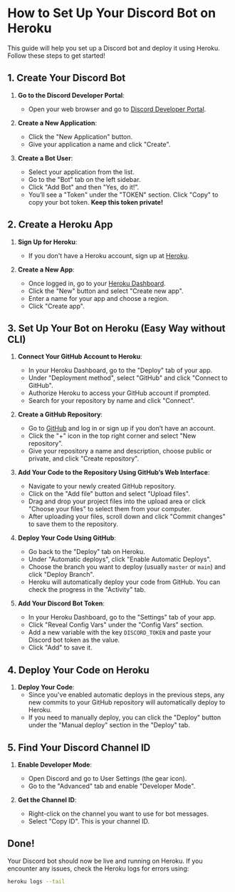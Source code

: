 # How to Set Up Your Discord Bot on Heroku

This guide will help you set up a Discord bot and deploy it using Heroku. Follow these steps to get started!

## 1. Create Your Discord Bot

1. **Go to the Discord Developer Portal**:
   - Open your web browser and go to [Discord Developer Portal](https://discord.com/developers/applications).

2. **Create a New Application**:
   - Click the "New Application" button.
   - Give your application a name and click "Create".

3. **Create a Bot User**:
   - Select your application from the list.
   - Go to the "Bot" tab on the left sidebar.
   - Click "Add Bot" and then "Yes, do it!".
   - You’ll see a "Token" under the "TOKEN" section. Click "Copy" to copy your bot token. **Keep this token private!**

## 2. Create a Heroku App

1. **Sign Up for Heroku**:
   - If you don't have a Heroku account, sign up at [Heroku](https://signup.heroku.com/).

2. **Create a New App**:
   - Once logged in, go to your [Heroku Dashboard](https://dashboard.heroku.com/).
   - Click the "New" button and select "Create new app".
   - Enter a name for your app and choose a region.
   - Click "Create app".

## 3. Set Up Your Bot on Heroku (Easy Way without CLI)

1. **Connect Your GitHub Account to Heroku**:
   - In your Heroku Dashboard, go to the "Deploy" tab of your app.
   - Under "Deployment method", select "GitHub" and click "Connect to GitHub".
   - Authorize Heroku to access your GitHub account if prompted.
   - Search for your repository by name and click "Connect".

2. **Create a GitHub Repository**:
   - Go to [GitHub](https://github.com/) and log in or sign up if you don’t have an account.
   - Click the "+" icon in the top right corner and select "New repository".
   - Give your repository a name and description, choose public or private, and click "Create repository".

3. **Add Your Code to the Repository Using GitHub’s Web Interface**:
   - Navigate to your newly created GitHub repository.
   - Click on the "Add file" button and select "Upload files".
   - Drag and drop your project files into the upload area or click "Choose your files" to select them from your computer.
   - After uploading your files, scroll down and click "Commit changes" to save them to the repository.

4. **Deploy Your Code Using GitHub**:
   - Go back to the "Deploy" tab on Heroku.
   - Under "Automatic deploys", click "Enable Automatic Deploys".
   - Choose the branch you want to deploy (usually `master` or `main`) and click "Deploy Branch".
   - Heroku will automatically deploy your code from GitHub. You can check the progress in the "Activity" tab.

5. **Add Your Discord Bot Token**:
   - In your Heroku Dashboard, go to the "Settings" tab of your app.
   - Click "Reveal Config Vars" under the "Config Vars" section.
   - Add a new variable with the key `DISCORD_TOKEN` and paste your Discord bot token as the value.
   - Click "Add" to save it.

## 4. Deploy Your Code on Heroku

1. **Deploy Your Code**:
   - Since you've enabled automatic deploys in the previous steps, any new commits to your GitHub repository will automatically deploy to Heroku.
   - If you need to manually deploy, you can click the "Deploy" button under the "Manual deploy" section in the "Deploy" tab.

## 5. Find Your Discord Channel ID

1. **Enable Developer Mode**:
   - Open Discord and go to User Settings (the gear icon).
   - Go to the "Advanced" tab and enable "Developer Mode".

2. **Get the Channel ID**:
   - Right-click on the channel you want to use for bot messages.
   - Select "Copy ID". This is your channel ID.

## Done!

Your Discord bot should now be live and running on Heroku. If you encounter any issues, check the Heroku logs for errors using:

```bash
heroku logs --tail
